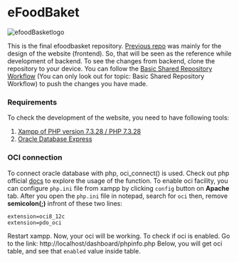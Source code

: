 # eFoodBaket

![efoodBasketlogo](https://lcbiplove.github.io/e-food-basket/images/efoodbasket-name.png)

This is the final efoodbasket repository. [Previous repo](https://lcbiplove.github.io/e-food-basket/) was mainly for the design of the website (frontend). So, that will be seen as the reference while development of backend. To see the changes from backend, clone the repository to your device. You can follow the [Basic Shared Repository Workflow](https://uoftcoders.github.io/studyGroup/lessons/git/collaboration/lesson/) (You can only look out for topic: Basic Shared Repository Workflow) to push the changes you have made.

### Requirements

To check the development of the website,  you need to have following tools:
1. [Xampp of PHP version 7.3.28 / PHP 7.3.28](https://www.apachefriends.org/download.html)
2. [Oracle Database Express](https://www.oracle.com/database/technologies/xe-downloads.html)

### OCI connection

To connect oracle database with php, oci_connect() is used. Check out php official [docs](https://www.php.net/manual/en/function.oci-connect.php) to explore the usage of the function. 
To enable oci facility, you can configure `php.ini` file from xampp by clicking `config` button on **Apache** tab. After you open the `php.ini` file in notepad, search for `oci` then, remove **semicolon(;)** infront of these two lines:
```
extension=oci8_12c
extension=pdo_oci
```
Restart xampp. Now, your oci will be working. To check if oci is enabled. Go to the link: http://localhost/dashboard/phpinfo.php
Below, you will get oci table, and see that `enabled` value inside table.